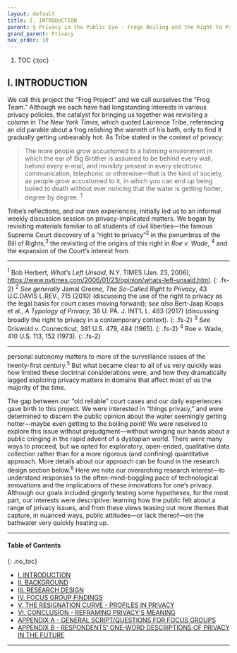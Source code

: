 ```yaml
---
layout: default
title: I. INTRODUCTION
parent: § Privacy in the Public Eye - Frogs Boiling and the Right to Privacy 
grand_parent: Privacy
nav_order: 10 
---
```

<style>
.dont-break-out {
  /* These are technically the same, but use both */
  overflow-wrap: break-word;
  word-wrap: break-word;

     -ms-word-break: break-all;
  /* This is the dangerous one in WebKit, as it breaks things wherever */
  word-break: break-all;
  /* Instead use this non-standard one: */
  word-break: break-word;
}

.youtube-container {
    position: relative;
    width: 100%;
    height: 0;
    padding-bottom: 56.25%;
}
.youtube-video {
    position: absolute;
    top: 0;
    left: 0;
    width: 100%;
    height: 100%;
}

</style>

<div class="dont-break-out" markdown="1">

1. TOC
{:toc}

## I. INTRODUCTION
We call this project the “Frog Project” and we call ourselves the “Frog Team.” Although we each have had longstanding interests in various privacy policies, the catalyst for bringing us together was revisiting a column in *The New York Times,* which quoted Laurence Tribe, referencing an old parable about a frog relishing the warmth of his bath, only to find it gradually getting unbearably hot. As Tribe stated in the context of privacy:

> The more people grow accustomed to a listening environment in which the ear of Big Brother is assumed to be behind every wall, behind every e-mail, and invisibly present in every electronic communication, telephonic or otherwise—that is the kind of society, as people grow accustomed to it, in which you can end up being boiled to death without ever noticing that the water is getting hotter, degree by degree. <sup>1</sup>

Tribe’s reflections, and our own experiences, initially led us to an informal weekly discussion session on privacy-implicated matters. We began by revisiting materials familiar to all students of civil liberties—the famous Supreme Court discovery of a “right to privacy”<sup>2</sup> in the penumbras of the Bill of Rights,<sup>3</sup> the revisiting of the origins of this right in *Roe v. Wade*, <sup>4</sup> and the expansion of the Court’s interest from

***

<sup>1</sup> Bob Herbert, *What’s Left Unsaid*, N.Y. TIMES (Jan. 23, 2006), https://www.nytimes.com/2006/01/23/opinion/whats-left-unsaid.html. 
{: .fs-2}
<sup>2</sup> *See generally* Jamal Greene, *The So-Called Right to Privacy*, 43 U.C.DAVIS L.REV., 715 (2010) (discussing the use of the right to privacy as the legal basis for court cases moving forward); *see also* Bert-Jaap Koops et al., *A Typology of Privacy,* 38 U. PA. J. INT’L L. 483 (2017) (discussing broadly the right to privacy in a contemporary context). 
{: .fs-2}
<sup>3</sup> *See* Griswold v. Connecticut, 381 U.S. 479, 484 (1965). 
{: .fs-2}
<sup>4</sup> Roe v. Wade, 410 U.S. 113, 152 (1973).
{: .fs-2}
***

personal autonomy matters to more of the surveillance issues of the twenty-first century.<sup>5</sup> But what became clear to all of us very quickly was how limited these doctrinal considerations were, and how they dramatically lagged exploring privacy matters in domains that affect most of us the majority of the time.

The gap between our “old reliable” court cases and our daily experiences gave birth to this project. We were interested in “things privacy,” and were determined to discern the public opinion about the water seemingly getting hotter—maybe even getting to the boiling point! We were resolved to explore this issue without prejudgment—without wringing our hands about a public cringing in the rapid advent of a dystopian world. There were many ways to proceed, but we opted for exploratory, open-ended, qualitative data collection rather than for a more rigorous (and confining) quantitative approach. More details about our approach can be found in the research design section below.<sup>6</sup> Here we note our overarching research interest—to understand responses to the often-mind-boggling pace of technological innovations and the implications of these innovations for one’s privacy. Although our goals included gingerly testing some hypotheses, for the most part, our interests were descriptive: learning how the public felt about a range of privacy issues, and from these views teasing out more themes that capture, in nuanced ways, public attitudes—or lack thereof—on the bathwater very quickly heating up.

***

#### Table of Contents
{: .no_toc}

<ul><li> <a href="/docs/privacy/Privacy-in-the-Public-Eye%20-Frogs-Boiling-and-the-Right-to-Privacy-1/">I. INTRODUCTION</a></li><li> <a href="/docs/privacy/Privacy-in-the-Public-Eye%20-Frogs-Boiling-and-the-Right-to-Privacy-2/">II. BACKGROUND</a></li><li> <a href="/docs/privacy/Privacy-in-the-Public-Eye%20-Frogs-Boiling-and-the-Right-to-Privacy-3/">III. RESEARCH DESIGN</a></li><li> <a href="/docs/privacy/Privacy-in-the-Public-Eye%20-Frogs-Boiling-and-the-Right-to-Privacy-4/">IV. FOCUS GROUP FINDINGS</a></li><li> <a href="/docs/privacy/Privacy-in-the-Public-Eye%20-Frogs-Boiling-and-the-Right-to-Privacy-5/">V. THE RESIGNATION CURVE - PROFILES IN PRIVACY</a></li><li> <a href="/docs/privacy/Privacy-in-the-Public-Eye%20-Frogs-Boiling-and-the-Right-to-Privacy-6/">VI. CONCLUSION - REFRAMING PRIVACY’S MEANING</a></li><li> <a href="/docs/privacy/Privacy-in-the-Public-Eye%20-Frogs-Boiling-and-the-Right-to-Privacy-7/">APPENDIX A - GENERAL SCRIPT/QUESTIONS FOR FOCUS GROUPS</a></li><li> <a href="/docs/privacy/Privacy-in-the-Public-Eye%20-Frogs-Boiling-and-the-Right-to-Privacy-8/">APPENDIX B - RESPONDENTS’ ONE-WORD DESCRIPTIONS OF PRIVACY IN THE FUTURE</a></li></ul>

***

</div>
